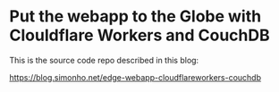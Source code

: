 # Put the webapp to the Globe with Clouldflare Workers and CouchDB

This is the source code repo described in this blog:

https://blog.simonho.net/edge-webapp-cloudflareworkers-couchdb

